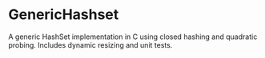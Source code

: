 # GenericHashset
A generic HashSet implementation in C using closed hashing and quadratic probing. Includes dynamic resizing and unit tests.
